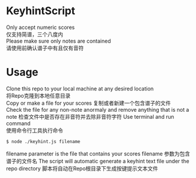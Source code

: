 # KeyhintScript
Only accept numeric scores  
仅支持简谱，三个八度内  
Please make sure only notes are contained   
请使用前确认谱子中有且仅有音符  
# Usage  
Clone this repo to your local machine at any desired location  
将Repo克隆到本地任意目录  
Copy or make a file for your scores
复制或者新建一个包含谱子的文件  
Check the file for any non-note anormaly and remove anything that is not a note
检查文件中是否存在非音符并去除非音符字符
Use terminal and run command  
使用命令行工具执行命令  
```bash
$ node ./keyhint.js filename
```
filename parameter is the file that contains your scores
filename 参数为包含谱子的文件名
The script will automatic generate a keyhint text file under the repo directory
脚本将自动在Repo根目录下生成按键提示文本文件
